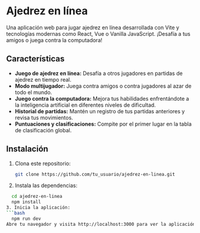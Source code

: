

# Ajedrez en línea

Una aplicación web para jugar ajedrez en línea desarrollada con Vite y tecnologías modernas como React, Vue o Vanilla JavaScript. ¡Desafía a tus amigos o juega contra la computadora!

## Características

- **Juego de ajedrez en línea:** Desafía a otros jugadores en partidas de ajedrez en tiempo real.
- **Modo multijugador:** Juega contra amigos o contra jugadores al azar de todo el mundo.
- **Juego contra la computadora:** Mejora tus habilidades enfrentándote a la inteligencia artificial en diferentes niveles de dificultad.
- **Historial de partidas:** Mantén un registro de tus partidas anteriores y revisa tus movimientos.
- **Puntuaciones y clasificaciones:** Compite por el primer lugar en la tabla de clasificación global.

## Instalación

1. Clona este repositorio:
   ```bash
   git clone https://github.com/tu_usuario/ajedrez-en-linea.git
2. Instala las dependencias:
```bash
  cd ajedrez-en-linea
  npm install
3. Inicia la aplicación:
```bash
  npm run dev
Abre tu navegador y visita http://localhost:3000 para ver la aplicación.
